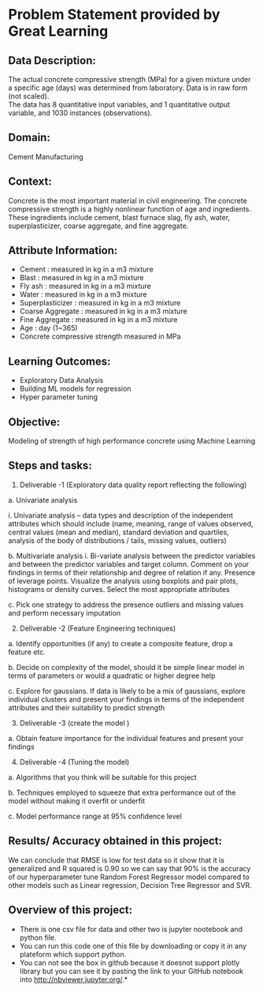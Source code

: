 <h1>Problem Statement provided by Great Learning</h1>

<h2>Data Description:</h2>
<p>
  The actual concrete compressive strength (MPa) for a given mixture under a specific age (days) was determined from laboratory. Data is in raw form (not scaled). 
 <br>
  The data has 8 quantitative input variables, and 1 quantitative output variable, and 1030 instances (observations).
</p>

<h2>Domain:</h2>
<p>Cement Manufacturing</p>

<h2>Context:</h2>
Concrete is the most important material in civil engineering. The concrete compressive strength is a highly nonlinear function of age and ingredients. These ingredients include cement, blast furnace slag, fly ash, water, superplasticizer, coarse aggregate, and fine aggregate.

<h2>Attribute Information:</h2>

* Cement : measured in kg in a m3 mixture
* Blast : measured in kg in a m3 mixture
* Fly ash : measured in kg in a m3 mixture
* Water : measured in kg in a m3 mixture
* Superplasticizer : measured in kg in a m3 mixture
* Coarse Aggregate : measured in kg in a m3 mixture
* Fine Aggregate : measured in kg in a m3 mixture
* Age : day (1~365)
* Concrete compressive strength measured in MPa

<h2>Learning Outcomes:</h2>

* Exploratory Data Analysis
* Building ML models for regression
* Hyper parameter tuning

<h2>Objective:</h2>
Modeling of strength of high performance concrete using Machine Learning

<h2>Steps and tasks:</h2>

1. Deliverable -1 (Exploratory data quality report reflecting the following)

a. Univariate analysis

i. Univariate analysis – data types and description of the independent attributes which should include (name, meaning, range of values observed, central values (mean and median), standard deviation and quartiles, analysis of the body of distributions / tails, missing values, outliers)

b. Multivariate analysis
i. Bi-variate analysis between the predictor variables and between the predictor variables and target column. Comment on your findings in terms of their relationship and degree of relation if any. Presence of leverage points. Visualize the analysis using boxplots and pair plots, histograms or density curves. Select the most appropriate attributes

c. Pick one strategy to address the presence outliers and missing values and perform necessary imputation

2. Deliverable -2 (Feature Engineering techniques)

a. Identify opportunities (if any) to create a composite feature, drop a feature etc.

b. Decide on complexity of the model, should it be simple linear
model in terms of parameters or would a quadratic or higher
degree help

c. Explore for gaussians. If data is likely to be a mix of gaussians, explore individual clusters and present your findings in terms of the independent attributes and their suitability to predict strength

3. Deliverable -3 (create the model )

a. Obtain feature importance for the individual features and present your findings

4. Deliverable -4 (Tuning the model)

a. Algorithms that you think will be suitable for this project

b. Techniques employed to squeeze that extra performance out of the model without making it overfit or underfit

c. Model performance range at 95% confidence level

<h2>Results/ Accuracy obtained in this project:</h2>

We can conclude that RMSE is low for test data so it show that it is generalized and R squared is 0.90 so we can say that 90% is the accuracy of our hyperparameter tune Random Forest Regressor model compared to other models such as Linear regression, Decision Tree Regressor and SVR.

<h2>Overview of this project:</h2>

* There is one csv file for data and other two is jupyter nootebook and python file.
* You can run this code one of this file by downloading or copy it in any plateform which support python.
* You can not see the box in github because it doesnot support plotly library but you can see it by pasting the link to your GitHub notebook into http://nbviewer.jupyter.org/.*